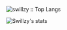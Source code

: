 <p><img src="https://github-readme-stats.vercel.app/api/top-langs/?username=swillzy&langs_count=10&theme=tokyonight" alt="swillzy :: Top Langs" /></p>
<img src="https://github-readme-stats.vercel.app/api?username=swillzy&show_icons=true&hide_border=true" alt="Swillzy's stats"/>

